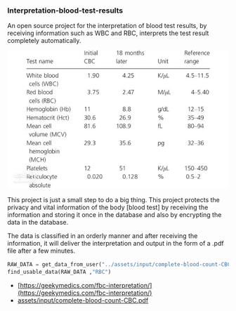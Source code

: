 ### Interpretation-blood-test-results

An open source project for the interpretation of blood test results, by receiving information such as WBC and RBC, interprets the test result completely automatically.

<img src="/assets/INTRO.jpg"/>


This project is just a small step to do a big thing. This project protects the privacy and vital information of the body [blood test] by receiving the information and storing it once in the database and also by encrypting the data in the database.

The data is classified in an orderly manner and after receiving the information, it will deliver the interpretation and output in the form of a .pdf file after a few minutes.

```python
RAW_DATA = get_data_from_user("../assets/input/complete-blood-count-CBC.pdf")
find_usable_data(RAW_DATA ,"RBC")
```

- [https://geekymedics.com/fbc-interpretation/](https://geekymedics.com/fbc-interpretation/)
- [assets/input/complete-blood-count-CBC.pdf](https://github.com/Mehranalam/Interpretation-blood-test-results/blob/main/assets/input/complete-blood-count-CBC.pdf)
